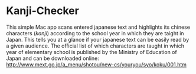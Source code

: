 Kanji-Checker
=============

This simple Mac app scans entered japanese text and highlights its chinese characters (*kanji*) according to the school year in which they are taight in Japan. This tells you at a glance if your japanese text can be  easily read by a given audience.  The official list of which characters are taught in which year of elementary school is published by the Ministry of Education of Japan and can be downloaded online: http://www.mext.go.jp/a_menu/shotou/new-cs/youryou/syo/koku/001.htm
